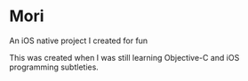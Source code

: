 # Mori
An iOS native project I created for fun

This was created when I was still learning Objective-C and iOS programming subtleties.
